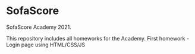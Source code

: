 # SofaScore
SofaScore Academy 2021.

This repository includes all homeworks for the Academy. 
First homework - Login page using HTML/CSS/JS
